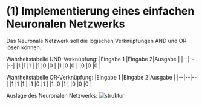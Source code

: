# (1) Implementierung eines einfachen Neuronalen Netzwerks

Das Neuronale Netzwerk soll die logischen Verknüpfungen AND und OR lösen können. 

Wahrheitstabelle UND-Verknüpfung:
|Eingabe 1 |Eingabe 2|Ausgabe |
|--|--|--|
|1  |1  |1  |
|1  |0  |0  |
|1  |0  |0  |
|0  |0  |0  |

Wahrheitstabelle OR-Verknüpfung:
|Eingabe 1 |Eingabe 2|Ausgabe |
|--|--|--|
|1  |1  |1  |
|1  |0  |1  |
|1  |0  |1  |
|0  |0  |0  |

Auslage des Neuronalen Netzwerks:
![struktur](/NeuronalesNetzwerkStruktur.png)
